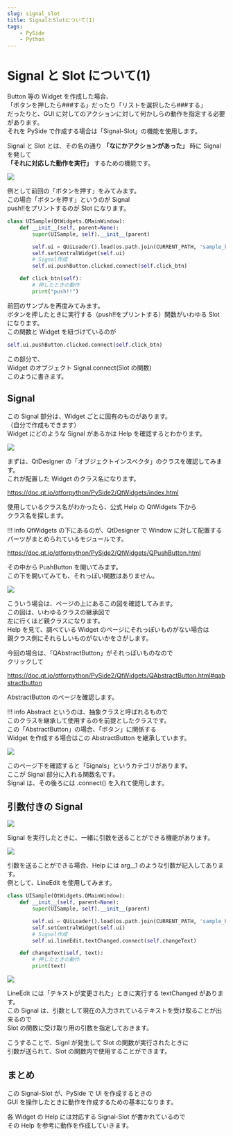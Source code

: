 ```yaml
---
slug: signal_slot
title: SignalとSlotについて(1)
tags:
    - PySide
    - Python
---
```


# Signal と Slot について(1)

Button 等の Widget を作成した場合、  
「ボタンを押したら###する」だったり「リストを選択したら###する」  
だったりと、GUI に対してのアクションに対して何かしらの動作を指定する必要があります。  
それを PySide で作成する場合は「Signal-Slot」の機能を使用します。

Signal と Slot とは、その名の通り **「なにかアクションがあった」** 時に Signal を発して  
**「それに対応した動作を実行」** するための機能です。

![](https://gyazo.com/81cfadb19f08e3b4237bf525b50275a6.gif)

例として前回の「ボタンを押す」をみてみます。  
この場合「ボタンを押す」というのが Signal  
push!!をプリントするのが Slot になります。

```python
class UISample(QtWidgets.QMainWindow):
    def __init__(self, parent=None):
        super(UISample, self).__init__(parent)

        self.ui = QUiLoader().load(os.path.join(CURRENT_PATH, 'sample_btn_ui.ui'))
        self.setCentralWidget(self.ui)
        # Signal作成
        self.ui.pushButton.clicked.connect(self.click_btn)

    def click_btn(self):
        # 押したときの動作
        print("push!!")
```

前回のサンプルを再度みてみます。  
ボタンを押したときに実行する（push!!をプリントする）関数がいわゆる Slot になります。  
この関数と Widget を紐づけているのが

```python
self.ui.pushButton.clicked.connect(self.click_btn)
```

この部分で、  
Widget のオブジェクト Signal.connect(Slot の関数)  
このように書きます。

## Signal

この Signal 部分は、Widget ごとに固有のものがあります。  
（自分で作成もできます）  
Widget にどのような Signal があるかは Help を確認するとわかります。

![](https://gyazo.com/d461329897a67cd0bd34fedc024f8b06.png)

まずは、QtDesigner の「オブジェクトインスペクタ」のクラスを確認してみます。  
これが配置した Widget のクラス名になります。

https://doc.qt.io/qtforpython/PySide2/QtWidgets/index.html

使用しているクラス名がわかったら、公式 Help の QtWidgets 下から  
クラス名を探します。

!!! info
QtWidgets の下にあるのが、QtDesigner で Window に対して配置する  
 パーツがまとめられているモジュールです。

https://doc.qt.io/qtforpython/PySide2/QtWidgets/QPushButton.html

その中から PushButton を開いてみます。  
この下を開いてみても、それっぽい関数はありません。

![](https://gyazo.com/d23f18972755a2d1acc95ee9a8d7f435.png)

こういう場合は、ページの上にあるこの図を確認してみます。  
この図は、いわゆるクラスの継承図で  
左に行くほど親クラスになります。  
Help を見て、調べている Widget のページにそれっぽいものがない場合は  
親クラス側にそれらしいものがないかをさがします。

今回の場合は、「QAbstractButton」がそれっぽいものなので  
クリックして

https://doc.qt.io/qtforpython/PySide2/QtWidgets/QAbstractButton.html#qabstractbutton

AbstractButton のページを確認します。

!!! info
Abstract というのは、抽象クラスと呼ばれるもので  
 このクラスを継承して使用するのを前提としたクラスです。  
 この「AbstractButton」の場合、「ボタン」に関係する  
 Widget を作成する場合はこの AbstractButton を継承しています。

![](https://gyazo.com/3f376e7af0db7bd8bdf036d20e12fc34.png)

このページ下を確認すると「Signals」というカテゴリがあります。  
ここが Signal 部分に入れる関数名です。  
Signal は、その後ろには .connect() を入れて使用します。

## 引数付きの Signal

![](https://gyazo.com/6296441ef24bca7fdeea06576808ae6b.png)

Signal を実行したときに、一緒に引数を送ることができる機能があります。

![](https://gyazo.com/5052ac9c7136206c09b4bcd36f7bf60e.png)

引数を送ることができる場合、Help には arg\_\_1 のような引数が記入してあります。  
例として、LineEdit を使用してみます。

```python
class UISample(QtWidgets.QMainWindow):
    def __init__(self, parent=None):
        super(UISample, self).__init__(parent)

        self.ui = QUiLoader().load(os.path.join(CURRENT_PATH, 'sample_btn_ui.ui'))
        self.setCentralWidget(self.ui)
        # Signal作成
        self.ui.lineEdit.textChanged.connect(self.changeText)

    def changeText(self, text):
        # 押したときの動作
        print(text)
```

![](https://gyazo.com/8a4e8b99afaa63e6c4262c366265ba35.gif)

LineEdit には「テキストが変更された」ときに実行する textChanged があります。  
この Signal は、引数として現在の入力されているテキストを受け取ることが出来るので  
Slot の関数に受け取り用の引数を指定しておきます。

こうすることで、Signl が発生して Slot の関数が実行されたときに  
引数が送られて、Slot の関数内で使用することができます。

## まとめ

この Signal-Slot が、PySide で UI を作成するときの  
GUI を操作したときに動作を作成するための基本になります。

各 Widget の Help には対応する Signal-Slot が書かれているので  
その Help を参考に動作を作成していきます。

